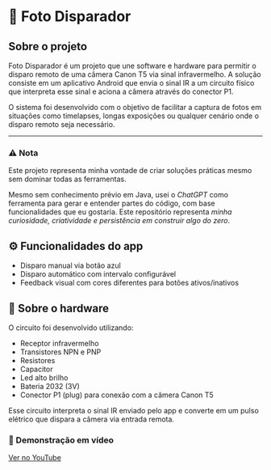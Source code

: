 # 📸 Foto Disparador

## Sobre o projeto
Foto Disparador é um projeto que une software e hardware para permitir o disparo remoto de uma câmera Canon T5 via sinal infravermelho. A solução consiste em um aplicativo Android que envia o sinal IR a um circuito físico que interpreta esse sinal e aciona a câmera através do conector P1.

O sistema foi desenvolvido com o objetivo de facilitar a captura de fotos em situações como timelapses, longas exposições ou qualquer cenário onde o disparo remoto seja necessário.

---
### ⚠ Nota

Este projeto representa minha vontade de criar soluções práticas mesmo sem dominar todas as ferramentas.

Mesmo sem conhecimento prévio em Java, usei o *ChatGPT* como ferramenta para gerar e entender partes do código, com base funcionalidades que eu gostaria. Este repositório representa *minha curiosidade, criatividade e persistência em construir algo do zero*.


## ⚙ Funcionalidades do app

- Disparo manual via botão azul
- Disparo automático com intervalo configurável
- Feedback visual com cores diferentes para botões ativos/inativos


## 🔩 Sobre o hardware

O circuito foi desenvolvido utilizando:

- Receptor infravermelho
- Transistores NPN e PNP
- Resistores
- Capacitor
- Led alto brilho
- Bateria 2032 (3V)
- Conector P1 (plug) para conexão com a câmera Canon T5

Esse circuito interpreta o sinal IR enviado pelo app e converte em um pulso elétrico que dispara a câmera via entrada remota.



### 🎥 Demonstração em vídeo

[Ver no YouTube](https://www.youtube.com/watch?v=ID_DO_VIDEO)
